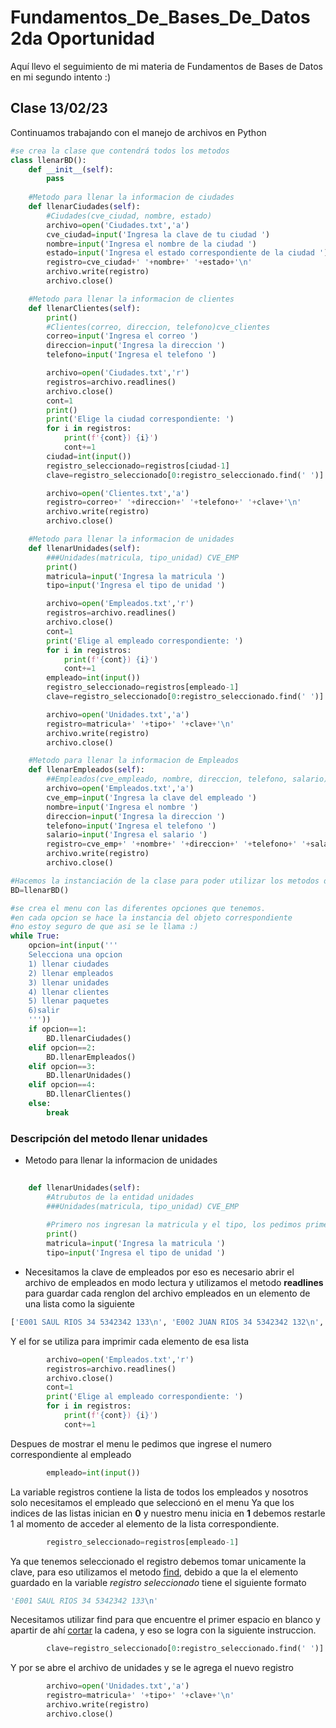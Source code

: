# Fundamentos_De_Bases_De_Datos 2da Oportunidad
Aquí llevo el seguimiento de mi materia de Fundamentos de Bases de Datos en mi segundo intento :)

## Clase 13/02/23

Continuamos trabajando con el manejo de archivos en Python

```py
#se crea la clase que contendrá todos los metodos
class llenarBD():
    def __init__(self):
        pass
    
    #Metodo para llenar la informacion de ciudades
    def llenarCiudades(self):
        #Ciudades(cve_ciudad, nombre, estado)
        archivo=open('Ciudades.txt','a')
        cve_ciudad=input('Ingresa la clave de tu ciudad ')
        nombre=input('Ingresa el nombre de la ciudad ')
        estado=input('Ingresa el estado correspondiente de la ciudad ')
        registro=cve_ciudad+' '+nombre+' '+estado+'\n'
        archivo.write(registro)
        archivo.close()

    #Metodo para llenar la informacion de clientes
    def llenarClientes(self):
        print()
        #Clientes(correo, direccion, telefono)cve_clientes
        correo=input('Ingresa el correo ')
        direccion=input('Ingresa la direccion ')
        telefono=input('Ingresa el telefono ')

        archivo=open('Ciudades.txt','r')
        registros=archivo.readlines()
        archivo.close()
        cont=1
        print()
        print('Elige la ciudad correspondiente: ')
        for i in registros:
            print(f'{cont}) {i}')
            cont+=1
        ciudad=int(input())
        registro_seleccionado=registros[ciudad-1]
        clave=registro_seleccionado[0:registro_seleccionado.find(' ')]

        archivo=open('Clientes.txt','a')
        registro=correo+' '+direccion+' '+telefono+' '+clave+'\n'
        archivo.write(registro)
        archivo.close()

    #Metodo para llenar la informacion de unidades
    def llenarUnidades(self):
        ###Unidades(matricula, tipo_unidad) CVE_EMP
        print()
        matricula=input('Ingresa la matricula ')
        tipo=input('Ingresa el tipo de unidad ')

        archivo=open('Empleados.txt','r')
        registros=archivo.readlines()
        archivo.close()
        cont=1
        print('Elige al empleado correspondiente: ')
        for i in registros:
            print(f'{cont}) {i}')
            cont+=1
        empleado=int(input())
        registro_seleccionado=registros[empleado-1]
        clave=registro_seleccionado[0:registro_seleccionado.find(' ')]

        archivo=open('Unidades.txt','a')
        registro=matricula+' '+tipo+' '+clave+'\n'
        archivo.write(registro)
        archivo.close()

    #Metodo para llenar la informacion de Empleados
    def llenarEmpleados(self):
        ##Empleados(cve_empleado, nombre, direccion, telefono, salario)
        archivo=open('Empleados.txt','a')
        cve_emp=input('Ingresa la clave del empleado ')
        nombre=input('Ingresa el nombre ')
        direccion=input('Ingresa la direccion ')
        telefono=input('Ingresa el telefono ')
        salario=input('Ingresa el salario ')
        registro=cve_emp+' '+nombre+' '+direccion+' '+telefono+' '+salario+'\n'
        archivo.write(registro)
        archivo.close()

#Hacemos la instanciación de la clase para poder utilizar los metodos de la misma
BD=llenarBD()

#se crea el menu con las diferentes opciones que tenemos.
#en cada opcion se hace la instancia del objeto correspondiente
#no estoy seguro de que asi se le llama :)
while True:
    opcion=int(input('''
    Selecciona una opcion
    1) llenar ciudades
    2) llenar empleados
    3) llenar unidades
    4) llenar clientes
    5) llenar paquetes
    6)salir
    '''))
    if opcion==1:
        BD.llenarCiudades()
    elif opcion==2:
        BD.llenarEmpleados()
    elif opcion==3:
        BD.llenarUnidades()
    elif opcion==4:
        BD.llenarClientes()
    else:
        break

```

### Descripción del metodo llenar unidades
- Metodo para llenar la informacion de unidades
```py
    
    def llenarUnidades(self):
        #Atrubutos de la entidad unidades
        ###Unidades(matricula, tipo_unidad) CVE_EMP
        
        #Primero nos ingresan la matricula y el tipo, los pedimos primero porque los ingresan directamente
        print()
        matricula=input('Ingresa la matricula ')
        tipo=input('Ingresa el tipo de unidad ')
```
- Necesitamos la clave de empleados por eso es necesario abrir el archivo de empleados en modo lectura y utilizamos el metodo **readlines** para guardar cada renglon del archivo empleados en un elemento de una lista como la siguiente

```py
['E001 SAUL RIOS 34 5342342 133\n', 'E002 JUAN RIOS 34 5342342 132\n', 'E003 Maria Rios 36 894383 233\n']
```
Y el for se utiliza para imprimir cada elemento de esa lista
```py
        archivo=open('Empleados.txt','r')
        registros=archivo.readlines()
        archivo.close()
        cont=1
        print('Elige al empleado correspondiente: ')
        for i in registros:
            print(f'{cont}) {i}')
            cont+=1
```
Despues de mostrar el menu le pedimos que ingrese el numero correspondiente al empleado
```py
        empleado=int(input())
```
La variable registros contiene la lista de todos los empleados y nosotros solo necesitamos el empleado que seleccionó en el menu
Ya que los indices de las listas inician en **0** y nuestro menu inicia en **1** debemos restarle 1 al momento de acceder al elemento de la lista correspondiente.
```py
        registro_seleccionado=registros[empleado-1]
```
Ya que tenemos seleccionado el registro debemos tomar unicamente la clave, para eso utilizamos el metodo [find](https://www.freecodecamp.org/espanol/news/tutorial-de-metodos-de-cadena-de-texto-en-python-como-usar-find-y-replace-en-python/#:~:text=El%20m%C3%A9todo%20find%20%28%29%20busca%20a%20trav%C3%A9s%20de,Si%20this_pattern%20no%20est%C3%A1%20en%20this_string%2C%20retorna%20-1.), debido a que la el elemento guardado en la variable *registro seleccionado* tiene el siguiente formato 
```py
'E001 SAUL RIOS 34 5342342 133\n'
```
Necesitamos utilizar find para que encuentre el primer espacio en blanco y apartir de ahí [cortar](https://phytoneando.top/python-cortar-cadenas/#:~:text=El%20troceado%20de%20cadenas%20en%20Python%20sigue%20siempre,rango%20de%20caracteres%20utilizando%20la%20sintaxis%20de%20corte.) la cadena, y eso se logra con la siguiente instruccion.
```py
        clave=registro_seleccionado[0:registro_seleccionado.find(' ')]
```
Y por se abre el archivo de unidades y se le agrega el nuevo registro
```py
        archivo=open('Unidades.txt','a')
        registro=matricula+' '+tipo+' '+clave+'\n'
        archivo.write(registro)
        archivo.close()
```
